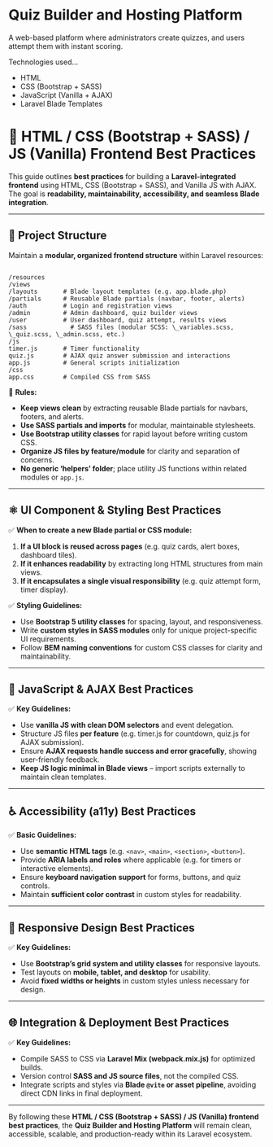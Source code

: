 # Quiz Builder and Hosting Platform

A web-based platform where administrators create quizzes, and users attempt them with instant scoring.

Technologies used...

- HTML
- CSS (Bootstrap + SASS)
- JavaScript (Vanilla + AJAX)
- Laravel Blade Templates

# 🚀 HTML / CSS (Bootstrap + SASS) / JS (Vanilla) Frontend Best Practices

This guide outlines **best practices** for building a **Laravel-integrated frontend** using HTML, CSS (Bootstrap + SASS), and Vanilla JS with AJAX. The goal is **readability, maintainability, accessibility, and seamless Blade integration**.

---

## 📁 Project Structure

Maintain a **modular, organized frontend structure** within Laravel resources:

```

/resources
/views
/layouts       # Blade layout templates (e.g. app.blade.php)
/partials      # Reusable Blade partials (navbar, footer, alerts)
/auth          # Login and registration views
/admin         # Admin dashboard, quiz builder views
/user          # User dashboard, quiz attempt, results views
/sass            # SASS files (modular SCSS: \_variables.scss, \_quiz.scss, \_admin.scss, etc.)
/js
timer.js       # Timer functionality
quiz.js        # AJAX quiz answer submission and interactions
app.js         # General scripts initialization
/css
app.css        # Compiled CSS from SASS

```

🔖 **Rules:**

- **Keep views clean** by extracting reusable Blade partials for navbars, footers, and alerts.
- **Use SASS partials and imports** for modular, maintainable stylesheets.
- **Use Bootstrap utility classes** for rapid layout before writing custom CSS.
- **Organize JS files by feature/module** for clarity and separation of concerns.
- **No generic ‘helpers’ folder**; place utility JS functions within related modules or `app.js`.

---

## ⚛️ UI Component & Styling Best Practices

✅ **When to create a new Blade partial or CSS module:**

1. **If a UI block is reused across pages** (e.g. quiz cards, alert boxes, dashboard tiles).
2. **If it enhances readability** by extracting long HTML structures from main views.
3. **If it encapsulates a single visual responsibility** (e.g. quiz attempt form, timer display).

✅ **Styling Guidelines:**

- Use **Bootstrap 5 utility classes** for spacing, layout, and responsiveness.
- Write **custom styles in SASS modules** only for unique project-specific UI requirements.
- Follow **BEM naming conventions** for custom CSS classes for clarity and maintainability.

---

## 📝 JavaScript & AJAX Best Practices

✅ **Key Guidelines:**

- Use **vanilla JS with clean DOM selectors** and event delegation.
- Structure JS files **per feature** (e.g. timer.js for countdown, quiz.js for AJAX submission).
- Ensure **AJAX requests handle success and error gracefully**, showing user-friendly feedback.
- **Keep JS logic minimal in Blade views** – import scripts externally to maintain clean templates.

---

## ♿ Accessibility (a11y) Best Practices

✅ **Basic Guidelines:**

- Use **semantic HTML tags** (e.g. `<nav>`, `<main>`, `<section>`, `<button>`).
- Provide **ARIA labels and roles** where applicable (e.g. for timers or interactive elements).
- Ensure **keyboard navigation support** for forms, buttons, and quiz controls.
- Maintain **sufficient color contrast** in custom styles for readability.

---

## 📱 Responsive Design Best Practices

✅ **Key Guidelines:**

- Use **Bootstrap’s grid system and utility classes** for responsive layouts.
- Test layouts on **mobile, tablet, and desktop** for usability.
- Avoid **fixed widths or heights** in custom styles unless necessary for design.

---

## 🌐 Integration & Deployment Best Practices

✅ **Key Guidelines:**

- Compile SASS to CSS via **Laravel Mix (webpack.mix.js)** for optimized builds.
- Version control **SASS and JS source files**, not the compiled CSS.
- Integrate scripts and styles via **Blade `@vite` or asset pipeline**, avoiding direct CDN links in final deployment.

---

By following these **HTML / CSS (Bootstrap + SASS) / JS (Vanilla) frontend best practices**, the **Quiz Builder and Hosting Platform** will remain clean, accessible, scalable, and production-ready within its Laravel ecosystem.